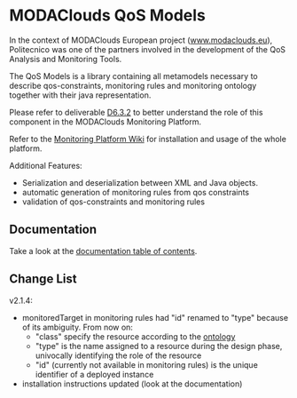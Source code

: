 MODAClouds QoS Models
==========================

In the context of MODAClouds European project (www.modaclouds.eu), Politecnico was
one of the partners involved in the development of the QoS Analysis and Monitoring Tools.

The QoS Models is a library containing all metamodels necessary to describe qos-constraints, monitoring rules
and monitoring ontology together with their java representation.

Please refer to deliverable [D6.3.2](http://www.modaclouds.eu/publications/public-deliverables/) 
to better understand the role of this component in the MODAClouds Monitoring Platform.

Refer to the [Monitoring Platform Wiki](https://github.com/deib-polimi/modaclouds-monitoring-manager/wiki) for installation and usage of the whole platform.

Additional Features:
- Serialization and deserialization between XML and Java objects.
- automatic generation of monitoring rules from qos constraints
- validation of qos-constraints and monitoring rules

## Documentation

Take a look at the [documentation table of contents](doc/TOC.md).

## Change List

v2.1.4:

* monitoredTarget in monitoring rules had "id" renamed to "type" because of its ambiguity. From now on:
  * "class" specify the resource according to the [ontology](https://github.com/deib-polimi/modaclouds-qos-models/blob/master/doc/user-manual.md#the-monitoring-ontology)
  * "type" is the name assigned to a resource during the design phase, univocally identifying the role of the resource
  * "id" (currently not available in monitoring rules) is the unique identifier of a deployed instance
* installation instructions updated (look at the documentation)